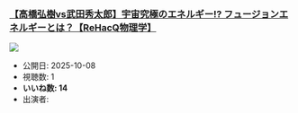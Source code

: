 ### [【高橋弘樹vs武田秀太郎】宇宙究極のエネルギー!? フュージョンエネルギーとは？【ReHacQ物理学】](https://www.youtube.com/watch?v=Hw8StDWqldg)
[![](https://img.youtube.com/vi/Hw8StDWqldg/sddefault.jpg)](https://www.youtube.com/watch?v=Hw8StDWqldg)
-   公開日: 2025-10-08
-   視聴数: 1
-   **いいね数: 14**
-   出演者: 
